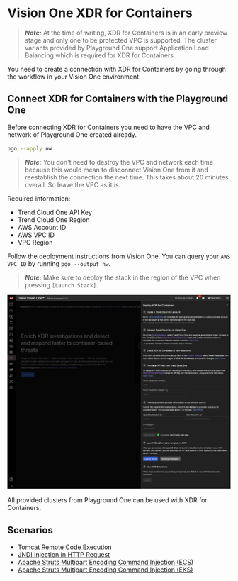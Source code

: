 # Vision One XDR for Containers

> ***Note:*** At the time of writing, XDR for Containers is in an early preview stage and only one to be protected VPC is supported. The cluster variants provided by Playground One support Application Load Balancing which is required for XDR for Containers.

You need to create a connection with XDR for Containers by going through the workflow in your Vision One environment.

## Connect XDR for Containers with the Playground One

Before connecting XDR for Containers you need to have the VPC and network of Playground One created already.

```sh
pgo --apply nw
```

> ***Note:*** You don't need to destroy the VPC and network each time because this would mean to disconnect Vision One from it and reestablish the connection the next time. This takes about 20 minutes overall. So leave the VPC as it is.

Required information:

- Trend Cloud One API Key
- Trend Cloud One Region
- AWS Account ID
- AWS VPC ID
- VPC Region

Follow the deployment instructions from Vision One. You can query your `AWS VPC ID` by running `pgo --output nw`.

> ***Note:*** Make sure to deploy the stack in the region of the VPC when pressing `[Launch Stack]`.

![alt text](images/xdr-for-containers-01.png "Connect VPC")

All provided clusters from Playground One can be used with XDR for Containers.

## Scenarios

- [Tomcat Remote Code Execution](../scenarios/xdr-for-containers-ecs-tomcat-rce.md)
- [JNDI Injection in HTTP Request](../scenarios/xdr-for-containers-ecs-log4j.md)
- [Apache Struts Multipart Encoding Command Injection (ECS)](../scenarios/xdr-for-containers-ecs-struts.md)
- [Apache Struts Multipart Encoding Command Injection (EKS)](../scenarios/xdr-for-containers-eks-struts.md)
